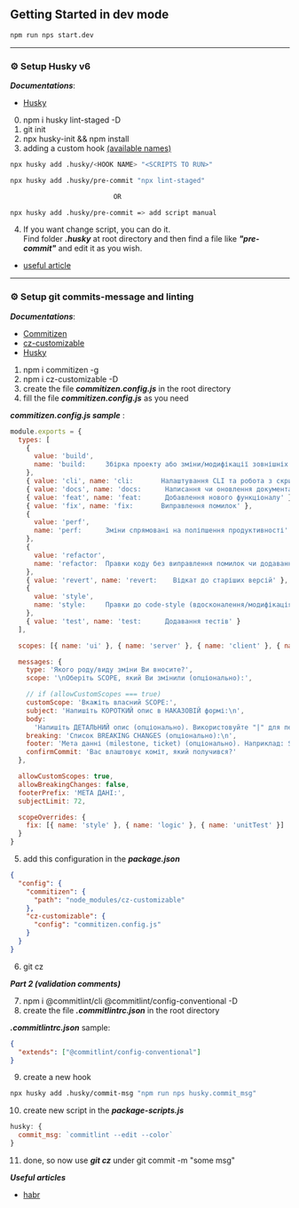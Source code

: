 ## Getting Started in dev mode

```bash
npm run nps start.dev
```

---

### ⚙️ Setup Husky v6

**_Documentations_**:

- [Husky](https://typicode.github.io/husky/#/)

0. npm i husky lint-staged -D
1. git init
2. npx husky-init && npm install
3. adding a custom hook [(available names)](https://git-scm.com/docs/githooks)

```bash
npx husky add .husky/<HOOK NAME> "<SCRIPTS TO RUN>"

npx husky add .husky/pre-commit "npx lint-staged"

                          OR

npx husky add .husky/pre-commit => add script manual
```

4. If you want change script, you can do it. <br>
   Find folder **_.husky_** at root directory and then find a file like **_"pre-commit"_** and edit it as you wish.

- [useful article](https://helderburato.com/upgrade-husky-latest-version/#adding-a-hook)

---

### ⚙️ Setup git commits-message and linting

**_Documentations_**:

- [Commitizen](http://commitizen.github.io/cz-cli/)
- [cz-customizable](https://www.npmjs.com/package/cz-customizable)
- [Husky](https://typicode.github.io/husky/#/)

1. npm i commitizen -g
2. npm i cz-customizable -D
3. create the file **_commitizen.config.js_** in the root directory
4. fill the file **_commitizen.config.js_** as you need

**_commitizen.config.js sample_** :

```javascript
module.exports = {
  types: [
    {
      value: 'build',
      name: 'build:     Збірка проекту або зміни/модифікації зовнішніх залежностей'
    },
    { value: 'cli', name: 'cli:       Налаштування CLI та робота з скриптами' },
    { value: 'docs', name: 'docs:      Написання чи оновлення документації' },
    { value: 'feat', name: 'feat:      Добавлення нового функціоналу' },
    { value: 'fix', name: 'fix:       Виправлення помилок' },
    {
      value: 'perf',
      name: 'perf:      Зміни спрямовані на поліпшення продуктивності'
    },
    {
      value: 'refactor',
      name: 'refactor:  Правки коду без виправлення помилок чи додавання нового функціоналу'
    },
    { value: 'revert', name: 'revert:    Відкат до старіших версій' },
    {
      value: 'style',
      name: 'style:     Правки до code-style (вдосконалення/модифікація лінтерів)'
    },
    { value: 'test', name: 'test:      Додавання тестів' }
  ],

  scopes: [{ name: 'ui' }, { name: 'server' }, { name: 'client' }, { name: 'logic' }],

  messages: {
    type: 'Якого роду/виду зміни Ви вносите?',
    scope: '\nОберіть SCOPE, який Ви змінили (опціонально):',

    // if (allowCustomScopes === true)
    customScope: 'Вкажіть власний SCOPE:',
    subject: 'Напишіть КОРОТКИЙ опис в НАКАЗОВІЙ формі:\n',
    body:
      'Напишіть ДЕТАЛЬНИЙ опис (опціонально). Використовуйте "|" для переходу на новий рядок:\n',
    breaking: 'Список BREAKING CHANGES (опціонально):\n',
    footer: 'Мета данні (milestone, ticket) (опціонально). Наприклад: SECRET-700:\n',
    confirmCommit: 'Вас влаштовує коміт, який получився?'
  },

  allowCustomScopes: true,
  allowBreakingChanges: false,
  footerPrefix: 'МЕТА ДАНІ:',
  subjectLimit: 72,

  scopeOverrides: {
    fix: [{ name: 'style' }, { name: 'logic' }, { name: 'unitTest' }]
  }
}
```

5. add this configuration in the **_package.json_**

```json
{
  "config": {
    "commitizen": {
      "path": "node_modules/cz-customizable"
    },
    "cz-customizable": {
      "config": "commitizen.config.js"
    }
  }
}
```

6. git cz

**_Part 2 (validation comments)_**

7. npm i @commitlint/cli @commitlint/config-conventional -D
8. create the file **_.commitlintrc.json_** in the root directory

**_.commitlintrc.json_** sample:

```json
{
  "extends": ["@commitlint/config-conventional"]
}
```

9. create a new hook

```bash
npx husky add .husky/commit-msg "npm run nps husky.commit_msg"
```

10. create new script in the **_package-scripts.js_**

```javascript
husky: {
  commit_msg: `commitlint --edit --color`
}
```

11. done, so now use **_git cz_** under git commit -m "some msg"

**_Useful articles_**

- [habr](https://habr.com/ru/company/yandex/blog/431432/)
